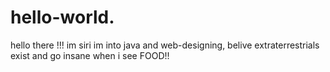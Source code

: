 # hello-world.
hello there !!! im siri im into java and web-designing, 
belive extraterrestrials exist and go insane when i see FOOD!! 
